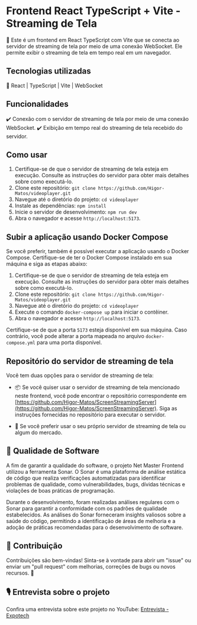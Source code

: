 # Frontend React TypeScript + Vite - Streaming de Tela

🌟 Este é um frontend em React TypeScript com Vite que se conecta ao servidor de streaming de tela por meio de uma conexão WebSocket. Ele permite exibir o streaming de tela em tempo real em um navegador.

## Tecnologias utilizadas

🚀 React | TypeScript | Vite | WebSocket

## Funcionalidades

✔️ Conexão com o servidor de streaming de tela por meio de uma conexão WebSocket.
✔️ Exibição em tempo real do streaming de tela recebido do servidor.

## Como usar

1. Certifique-se de que o servidor de streaming de tela esteja em execução. Consulte as instruções do servidor para obter mais detalhes sobre como executá-lo.
2. Clone este repositório: `git clone https://github.com/Higor-Matos/videoplayer.git`
3. Navegue até o diretório do projeto: `cd videoplayer`
4. Instale as dependências: `npm install`
5. Inicie o servidor de desenvolvimento: `npm run dev`
6. Abra o navegador e acesse `http://localhost:5173`.

## Subir a aplicação usando Docker Compose

Se você preferir, também é possível executar a aplicação usando o Docker Compose. Certifique-se de ter o Docker Compose instalado em sua máquina e siga as etapas abaixo:

1. Certifique-se de que o servidor de streaming de tela esteja em execução. Consulte as instruções do servidor para obter mais detalhes sobre como executá-lo.
2. Clone este repositório: `git clone https://github.com/Higor-Matos/videoplayer.git`
3. Navegue até o diretório do projeto: `cd videoplayer`
4. Execute o comando `docker-compose up` para iniciar o contêiner.
5. Abra o navegador e acesse `http://localhost:5173`.

Certifique-se de que a porta `5173` esteja disponível em sua máquina. Caso contrário, você pode alterar a porta mapeada no arquivo `docker-compose.yml` para uma porta disponível.

## Repositório do servidor de streaming de tela

Você tem duas opções para o servidor de streaming de tela:

- 📦 Se você quiser usar o servidor de streaming de tela mencionado neste frontend, você pode encontrar o repositório correspondente em [https://github.com/Higor-Matos/ScreenStreamingServer](https://github.com/Higor-Matos/ScreenStreamingServer). Siga as instruções fornecidas no repositório para executar o servidor.

- 🚀 Se você preferir usar o seu próprio servidor de streaming de tela ou algum do mercado.

## 🧪 Qualidade de Software

A fim de garantir a qualidade do software, o projeto Net Master Frontend utilizou a ferramenta Sonar. O Sonar é uma plataforma de análise estática de código que realiza verificações automatizadas para identificar problemas de qualidade, como vulnerabilidades, bugs, dívidas técnicas e violações de boas práticas de programação.

Durante o desenvolvimento, foram realizadas análises regulares com o Sonar para garantir a conformidade com os padrões de qualidade estabelecidos. As análises do Sonar forneceram insights valiosos sobre a saúde do código, permitindo a identificação de áreas de melhoria e a adoção de práticas recomendadas para o desenvolvimento de software.

## 🤝 Contribuição

Contribuições são bem-vindas! Sinta-se à vontade para abrir um "issue" ou enviar um "pull request" com melhorias, correções de bugs ou novos recursos. 🎉

## 🎙️ Entrevista sobre o projeto

Confira uma entrevista sobre este projeto no YouTube: [Entrevista - Expotech](https://www.youtube.com/watch?v=dFQMuRxyf1c)
